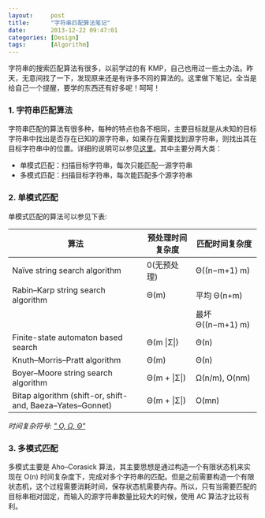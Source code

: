 ```yaml
---
layout:     post
title:      "字符串匹配算法笔记"
date:       2013-12-22 09:47:01
categories: [Design]
tags:       [Algorithm]
---
```


字符串的搜索匹配算法有很多，以前学过的有 KMP，自己也用过一些土办法。昨天，无意间找了一下，发现原来还是有许多不同的算法的。这里做下笔记，全当是给自己一个提醒，要学的东西还有好多呢！呵呵！
<!--more-->

### 1. 字符串匹配算法

字符串匹配的算法有很多种，每种的特点也各不相同，主要目标就是从未知的目标字符串中找出是否存在已知的源字符串，如果存在需要找到源字符串，则找出其在目标字符串中的位置。详细的说明可以参见[这里](http://en.wikipedia.org/wiki/String_searching_algorithm)。其中主要分两大类：

- 单模式匹配：扫描目标字符串，每次只能匹配一源字符串
- 多模式匹配：扫描目标字符串，每次能匹配多个源字符串

### 2. 单模式匹配

单模式匹配的算法可以参见下表:

| 算法                                                      | 预处理时间复杂度 | 匹配时间复杂度     |
| --------------------------------------------------------- | ------------- | ---------------- |
| Naïve string search algorithm                             | 0(无预处理)    | Θ((n−m+1) m)     |
| Rabin–Karp string search algorithm                        | Θ(m)          | 平均 Θ(n+m)       | 
|                                                           |               | 最坏 Θ((n−m+1) m) |
| Finite-state automaton based search                       | Θ(m \|Σ\|)    | Θ(n)             |
| Knuth–Morris–Pratt algorithm                              | Θ(m)          | Θ(n)             |
| Boyer–Moore string search algorithm                       | Θ(m + \|Σ\|)  | Ω(n/m), O(nm)    |
| Bitap algorithm (shift-or, shift-and, Baeza–Yates–Gonnet) | Θ(m + \|Σ\|)  | O(mn)            |

*时间复杂符号: [" O, Ω, Θ"](http://en.wikipedia.org/wiki/Big_O_notation)*


### 3. 多模式匹配

多模式主要是 Aho–Corasick 算法，其主要思想是通过构造一个有限状态机来实现在 O(n) 时间复杂度下，完成对多个字符串的匹配。但是之前需要构造一个有限状态机，这个过程需要消耗时间，保存状态机需要内存。所以，只有当需要匹配的目标串相对固定，而输入的源字符串数量比较大的时候，使用 AC 算法才比较有利。
